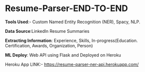 # Resume-Parser-END-TO-END

**Tools Used**:- Custom Named Entity Recognition (NER), Spacy, NLP.

**Data Source**:LinkedIn Resume Summaries

**Extracting Information**: Experience, Skills, In-progress(Education. Certification, Awards, Organization, Person)

**ML Deploy**: Web API using Flask and Deployed on Heroku

Heroku App LINK:- https://resume-parser-ner-api.herokuapp.com/
